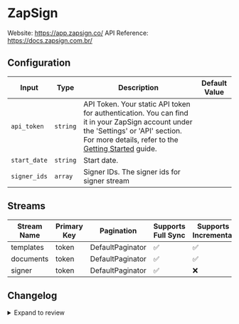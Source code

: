 # ZapSign
Website: https://app.zapsign.co/
API Reference: https://docs.zapsign.com.br/

## Configuration

| Input | Type | Description | Default Value |
|-------|------|-------------|---------------|
| `api_token` | `string` | API Token. Your static API token for authentication. You can find it in your ZapSign account under the &#39;Settings&#39; or &#39;API&#39; section. For more details, refer to the [Getting Started](https://docs.zapsign.com.br/english/getting-started#how-do-i-get-my-api-token) guide. |  |
| `start_date` | `string` | Start date.  |  |
| `signer_ids` | `array` | Signer IDs. The signer ids for signer stream |  |

## Streams
| Stream Name | Primary Key | Pagination | Supports Full Sync | Supports Incremental |
|-------------|-------------|------------|---------------------|----------------------|
| templates | token | DefaultPaginator | ✅ |  ✅  |
| documents | token | DefaultPaginator | ✅ |  ✅  |
| signer | token | DefaultPaginator | ✅ |  ❌  |

## Changelog

<details>
  <summary>Expand to review</summary>

| Version          | Date              | Pull Request | Subject        |
|------------------|-------------------|--------------|----------------|
| 0.0.1 | 2025-04-04 | | Initial release by [@btkcodedev](https://github.com/btkcodedev) via Connector Builder |

</details>
